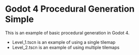 ﻿# Godot 4 Procedural Generation Simple
This is an example of basic procedural generation in Godot 4.
* Level_1.tscn is an example of using a single tilemap
* Level_2.tscn is an example of using multiple tilemaps